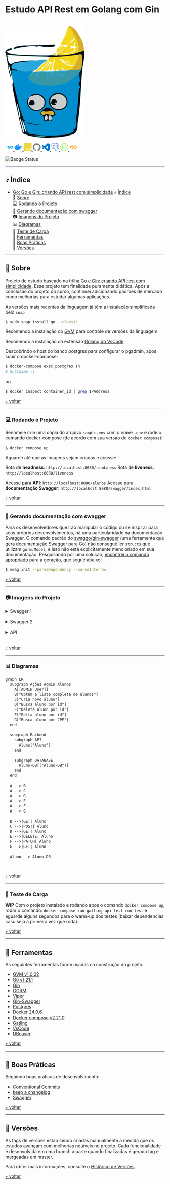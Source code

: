 # Estudo API Rest em Golang com Gin
<br> 
<img src="./images/gin_mediun.png">

[<img src="./images/icons/go.svg" width="25px" height="25px" alt="go" title="Go"> <img src="./images/icons/docker.svg" width="25px" height="25px" alt="Docker" title="Docker"> <img src="./images/icons/dotenv.svg" width="25px" height="25px" alt="DotEnv" title="DotEnv"> <img src="./images/icons/github.svg" width="25px" height="25px" alt="GitHub" title="GitHub"> <img src="./images/icons/visualstudiocode.svg" width="25px" height="25px" alt="vscode" title="vscode"> <img src="./images/icons/postgresql.svg" width="25px" height="25px" alt="Postgres" title="Postgres"> <img src="./images/icons/swagger.svg" width="25px" height="25px" alt="Swagger" title="Swagger"> <img src="./images/icons/gatling.svg" width="25px" height="25px" alt="Gatling" title="Gatling">](#estudo-de-autenticação-testes-e-segurança-em-nodejs) <!-- icons by https://simpleicons.org/?q=types -->
<!-- <img src="./images/icons/gatling.svg" width="25px" height="25px" alt="Gatling" title="Gatling"> <img src="./images/icons/githubactions.svg" width="25px" height="25px" alt="Githubactions" title="Githubactions"> <img src="./images/icons/redis.svg" width="25px" height="25px" alt="Redis" title="Redis"> -->



![Badge Status](https://img.shields.io/badge/STATUS-EM_DESENVOLVIMENTO-green)

---

<a id="indice"></a>
## :arrow_heading_up: Índice
<!--ts-->
- [Go: Go e Gin: criando API rest com simplicidade](#estudo-api-rest-em-golang-com-gin)
  :arrow_heading_up: [Índice](#arrow_heading_up-índice)<br/>
  :green_book: [Sobre](#green_book-sobre)<br/>
  :computer: [Rodando o Projeto](#computer-rodando-o-projeto)<br/>
  :newspaper: [Gerando documentação com swagger](#newspaper-gerando-documentação-com-swagger)<br/>
  :camera: [Imagens do Projeto](#camera-imagens-do-projeto)<br/>
  :bar_chart: [Diagramas](#bar_chart-diagramas)<br/>
  :train: [Teste de Carga](#train-teste-de-carga)<br>
  :hammer: [Ferramentas](#hammer-ferramentas)<br/>
  :clap: [Boas Práticas](#clap-boas-práticas)<br/>
  :1234: [Versões](#1234-versões)<br/>

<!--te-->
---
<a id="sobre"></a>
## :green_book: Sobre
Projeto de estudo baseado na trilha [Go e Gin: criando API rest com simplicidade](https://www.alura.com.br/curso-online-go-gin-api-rest-simplicidade). Esse projeto tem finalidade puramente didática. Após a conclusão do projeto do curso, continuei adicionando padrões de mercado como melhorias para estudar algumas aplicações.

As versões mais recentes da linguagem já têm a instalação simplificada pelo `snap`
```bash
$ sudo snap install go --classic
```

Recomendo a instalação do [GVM](https://github.com/moovweb/gvm) para controle de versões da linguagem

Recomendo a instalação da extensão [Golang do VsCode](https://marketplace.visualstudio.com/items?itemName=golang.go)


Descobrindo o host do banco postgres para configurar o pgadmin, apos subir o docker-compose:

```bash
$ docker-compose exec postgres sh
# hostname -i
```
ou
```bash
$ docker inspect container_id | grep IPAddress
```

[:arrow_heading_up: voltar](#indice)

---

### :computer: Rodando o Projeto

Renomeie crie uma copia do arquivo `sample.env` com o nome `.env` e rode o comando docker-compose (de acordo com sua versao do `docker compose`):
```bash
$ docker compose up
```
Aguarde até que as imagens sejam criadas e acesse:

Rota de **headness**: `http://localhost:8080/readiness`
Rota de **liveness**: `http://localhost:8080/liveness`

Acesse para **API**: `http://localhost:8080/alunos`
Acesse para **documentação Swagger**: `http://localhost:8080/swagger/index.html`



[:arrow_heading_up: voltar](#indice)

---
### :newspaper: Gerando documentação com swagger
Para os desenvolvedores que irão manipular o código ou se inspirar para seus próprios desenvolvimentos, há uma particularidade na documentação Swagger. O comando padrão do [swaggo/gin-swagger](https://github.com/swaggo/gin-swagger) (uma ferramenta que gera documentação Swagger para Go) não consegue ler `structs` que utilizam `gorm.Model`, e isso não está explicitamente mencionado em sua documentação. Pesquisando por uma solução, [encontrei o comando apropriado](https://github.com/swaggo/swag/issues/810) para a geração, que segue abaixo:

```bash
$ swag init --parseDependency --parseInternal
```

[:arrow_heading_up: voltar](#indice)

---


### :camera: Imagens do Projeto

<details>
  <summary>Swagger 1</summary>
    <img src="images/captures/swagger_2.png">
</details>
<br>
<details>
  <summary>Swagger 2</summary>
  <img src="images/captures/swagger_2.png">
</details>
<br>
<details>
  <summary>API</summary>
    <img src="images/captures/api.png">
</details>
<br>

[:arrow_heading_up: voltar](#indice)

---

 ### :bar_chart: Diagramas

```mermaid
graph LR
  subgraph Ações Admin Alunos
    A[[ADMIN User]]
    B["Obtém a lista completa de alunos"]
    C["Cria novo aluno"]
    D["Busca aluno por id"]
    E["Deleta aluno por id"]
    F["Edita aluno por id"]
    G["Busca aluno por CPF"]
  end

  subgraph Backend 
    subgraph API
      Aluno["Aluno"]
    end

    subgraph DATABASE
      Aluno-DB[("Aluno-DB")]
    end    
  end

  A --> B
  A --> C
  A --> D
  A --> E
  A --> F
  A --> G

  B -->|GET| Aluno
  C -->|POST| Aluno
  D -->|GET| Aluno
  E -->|DELETE| Aluno
  F -->|PATCH| Aluno
  G -->|GET| Aluno

  Aluno --> Aluno-DB
```
<br>

[:arrow_heading_up: voltar](#indice)

---

### :train: Teste de Carga
**WIP**
Com o projeto instalado e rodando apos o comando `docker compose up`, rodar o comando:
`docker-compose run gatling-api-test run-test` e aguarde alguns segundos para o warm-up dos testes (baixar dependencias caso seja a primeira vez que roda)

[:arrow_heading_up: voltar](#indice)

---

<a id="ferramentas"></a>
## :hammer: Ferramentas
As seguintes ferramentas foram usadas na construção do projeto:

- [GVM v1.0.22](https://github.com/moovweb/gvm)
- [Go v1.21.1](https://go.dev/)
- [Gin](https://gin-gonic.com/)
- [GORM](https://gorm.io/index.html)
- [Viper](https://github.com/spf13/viper)
- [Gin-Swagger](https://github.com/swaggo/gin-swagger)
- [Postgres](https://www.postgresql.org/)
- [Docker 24.0.6](https://www.docker.com/)
- [Docker compose v2.21.0](https://www.docker.com/)
- [Gatling](https://gatling.io/)
- [VsCode](https://code.visualstudio.com/)
- [DBeaver](https://dbeaver.io/)


[:arrow_heading_up: voltar](#indice)

---


<a id="boas-praticas"></a>
## :clap: Boas Práticas
Seguindo boas práticas de desenvolvimento:
- [Conventional Commits](https://www.conventionalcommits.org/en/v1.0.0/)
- [keep a changelog](https://keepachangelog.com/en/1.0.0/)
- [Swagger](https://swagger.io/)

[:arrow_heading_up: voltar](#indice)

---

<a id="versionamento"></a>
## :1234: Versões
As tags de versões estao sendo criadas manualmente a medida que os estudos avançam com melhorias notáveis no projeto. Cada funcionalidade é desenvolvida em uma branch a parte quando finalizadas é gerada tag e mergeadas em master.


Para obter mais informações, consulte o [Histórico de Versões](./CHANGELOG.md).

[:arrow_heading_up: voltar](#indice)
